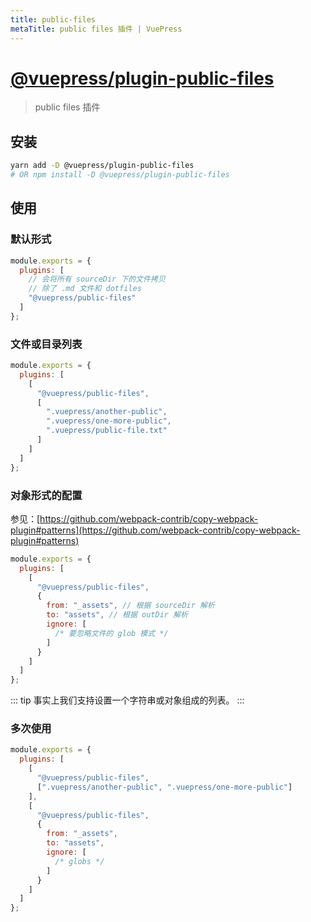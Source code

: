 ```yaml
---
title: public-files
metaTitle: public files 插件 | VuePress
---
```


# [@vuepress/plugin-public-files](https://github.com/vuejs/vuepress/tree/master/packages/@vuepress/plugin-public-files)

> public files 插件

## 安装

```bash
yarn add -D @vuepress/plugin-public-files
# OR npm install -D @vuepress/plugin-public-files
```

## 使用

### 默认形式

```js
module.exports = {
  plugins: [
    // 会将所有 sourceDir 下的文件拷贝
    // 除了 .md 文件和 dotfiles
    "@vuepress/public-files"
  ]
};
```

### 文件或目录列表

```js
module.exports = {
  plugins: [
    [
      "@vuepress/public-files",
      [
        ".vuepress/another-public",
        ".vuepress/one-more-public",
        ".vuepress/public-file.txt"
      ]
    ]
  ]
};
```

### 对象形式的配置

参见：[https://github.com/webpack-contrib/copy-webpack-plugin#patterns](https://github.com/webpack-contrib/copy-webpack-plugin#patterns)

```js
module.exports = {
  plugins: [
    [
      "@vuepress/public-files",
      {
        from: "_assets", // 根据 sourceDir 解析
        to: "assets", // 根据 outDir 解析
        ignore: [
          /* 要忽略文件的 glob 模式 */
        ]
      }
    ]
  ]
};
```

::: tip
事实上我们支持设置一个字符串或对象组成的列表。
:::

### 多次使用

```js
module.exports = {
  plugins: [
    [
      "@vuepress/public-files",
      [".vuepress/another-public", ".vuepress/one-more-public"]
    ],
    [
      "@vuepress/public-files",
      {
        from: "_assets",
        to: "assets",
        ignore: [
          /* globs */
        ]
      }
    ]
  ]
};
```
